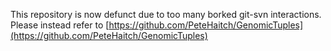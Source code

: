 This repository is now defunct due to too many borked git-svn interactions. Please instead refer to [https://github.com/PeteHaitch/GenomicTuples](https://github.com/PeteHaitch/GenomicTuples)

